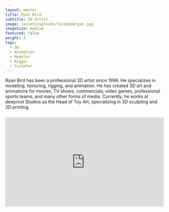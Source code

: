 ```yaml
---
layout: mentor
title: Ryan Bird
subtitle: 3D Artist
image: /assets/uploads/facebookryan.jpg
imageSize: medium
featured: false
weight: 3
tags:
  - 3D
  - Animation
  - Modeler
  - Rigger
  - Sculptor
---
```

Ryan Bird has been a professional 3D artist since 1996. He specializes in modeling, texturing, rigging, and animation. He has created 3D art and animations for movies, TV shows, commercials, video games, professional sports teams, and many other forms of media. Currently, he works at deeproot Studios as the Head of Toy Art, specializing in 3D sculpting and 3D printing.

<div style="padding:56.25% 0 0 0;position:relative;margin-top: 24px;"><iframe src="https://player.vimeo.com/video/224253849?title=0&byline=0&portrait=0" style="position:absolute;top:0;left:0;width:100%;height:100%;" frameborder="0" allow="autoplay; fullscreen" allowfullscreen></iframe></div><script src="https://player.vimeo.com/api/player.js"></script>
